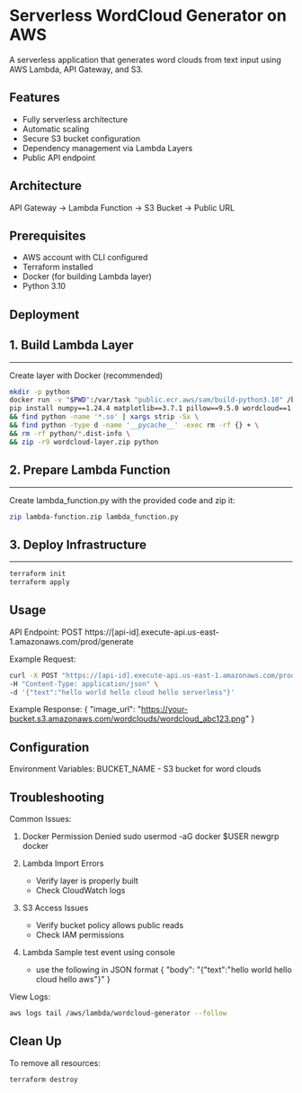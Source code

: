 Serverless WordCloud Generator on AWS
====================================

A serverless application that generates word clouds from text input using AWS Lambda, API Gateway, and S3.

Features
--------
- Fully serverless architecture
- Automatic scaling
- Secure S3 bucket configuration
- Dependency management via Lambda Layers
- Public API endpoint

Architecture
------------
API Gateway -> Lambda Function -> S3 Bucket -> Public URL

Prerequisites
-------------
- AWS account with CLI configured
- Terraform installed
- Docker (for building Lambda layer)
- Python 3.10

Deployment
----------

## 1. Build Lambda Layer
---------------------


Create layer with Docker (recommended)

```bash
mkdir -p python
docker run -v "$PWD":/var/task "public.ecr.aws/sam/build-python3.10" /bin/sh -c \
pip install numpy==1.24.4 matplotlib==3.7.1 pillow==9.5.0 wordcloud==1.8.2.2 -t python \
&& find python -name '*.so' | xargs strip -Sx \
&& find python -type d -name '__pycache__' -exec rm -rf {} + \
&& rm -rf python/*.dist-info \
&& zip -r9 wordcloud-layer.zip python
```

## 2. Prepare Lambda Function
-------------------------
Create lambda_function.py with the provided code and zip it:
```bash
zip lambda-function.zip lambda_function.py
```
## 3. Deploy Infrastructure
------------------------
```bash
terraform init
terraform apply
```

Usage
-----

API Endpoint:
POST https://[api-id].execute-api.us-east-1.amazonaws.com/prod/generate

Example Request:
```bash
curl -X POST "https://[api-id].execute-api.us-east-1.amazonaws.com/prod/generate" \
-H "Content-Type: application/json" \
-d '{"text":"hello world hello cloud hello serverless"}'
```
Example Response:
{
  "image_url": "https://your-bucket.s3.amazonaws.com/wordclouds/wordcloud_abc123.png"
}

Configuration
-------------
Environment Variables:
BUCKET_NAME - S3 bucket for word clouds

Troubleshooting
---------------

Common Issues:

1. Docker Permission Denied
   sudo usermod -aG docker $USER
   newgrp docker

2. Lambda Import Errors
   - Verify layer is properly built
   - Check CloudWatch logs

3. S3 Access Issues
   - Verify bucket policy allows public reads
   - Check IAM permissions

4. Lambda Sample test event using console
   - use the following in JSON format
{
  "body": "{\"text\":\"hello world hello cloud hello aws\"}"
}
     

View Logs:
```bash
aws logs tail /aws/lambda/wordcloud-generator --follow
```
Clean Up
--------
To remove all resources:
```bash
terraform destroy
```

